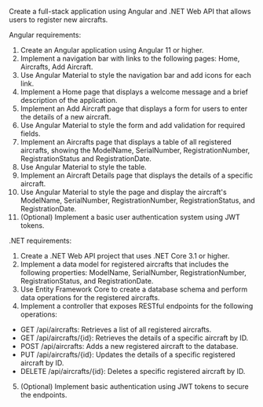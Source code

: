 Create a full-stack application using Angular and .NET Web API that allows users to
register new aircrafts.

Angular requirements:
1. Create an Angular application using Angular 11 or higher.
2. Implement a navigation bar with links to the following pages: Home, Aircrafts, Add
Aircraft.
3. Use Angular Material to style the navigation bar and add icons for each link.
4. Implement a Home page that displays a welcome message and a brief description of the
application.
5. Implement an Add Aircraft page that displays a form for users to enter the details of a
new aircraft.
6. Use Angular Material to style the form and add validation for required fields.
7. Implement an Aircrafts page that displays a table of all registered aircrafts, showing the
ModelName, SerialNumber, RegistrationNumber, RegistrationStatus and
RegistrationDate.
8. Use Angular Material to style the table.
9. Implement an Aircraft Details page that displays the details of a specific aircraft.
10. Use Angular Material to style the page and display the aircraft's ModelName,
SerialNumber, RegistrationNumber, RegistrationStatus, and RegistrationDate.
11. (Optional) Implement a basic user authentication system using JWT tokens.

.NET requirements:
1. Create a .NET Web API project that uses .NET Core 3.1 or higher.
2. Implement a data model for registered aircrafts that includes the following properties:
ModelName, SerialNumber, RegistrationNumber, RegistrationStatus, and
RegistrationDate.
3. Use Entity Framework Core to create a database schema and perform data operations
for the registered aircrafts.
4. Implement a controller that exposes RESTful endpoints for the following operations:
- GET /api/aircrafts: Retrieves a list of all registered aircrafts.
- GET /api/aircrafts/{id}: Retrieves the details of a specific aircraft by ID.
- POST /api/aircrafts: Adds a new registered aircraft to the database.
- PUT /api/aircrafts/{id}: Updates the details of a specific registered aircraft by ID.
- DELETE /api/aircrafts/{id}: Deletes a specific registered aircraft by ID.
5. (Optional) Implement basic authentication using JWT tokens to secure the endpoints.
